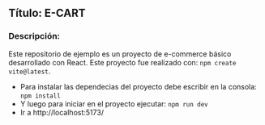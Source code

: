 ## Título: E-CART

### Descripción:

Este repositorio de ejemplo es un proyecto de e-commerce básico desarrollado con React. Este proyecto fue realizado con: `npm create vite@latest`.

 - Para instalar las dependecias  del proyecto debe escribir en la consola: `npm install`
 - Y luego para iniciar en el proyecto ejecutar: `npm run dev`
 - Ir a http://localhost:5173/

### 
